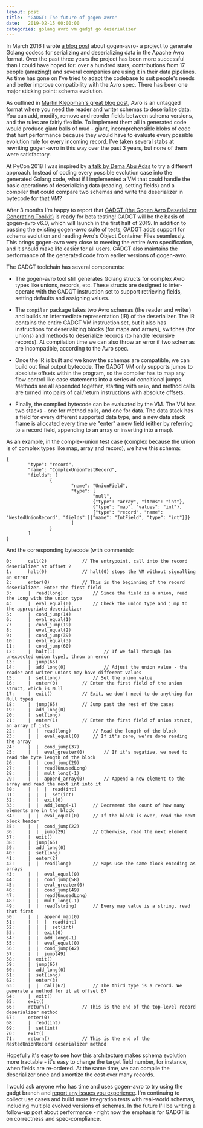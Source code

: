 ```yaml
---
layout: post
title:  "GADGT: The future of gogen-avro"
date:   2019-02-15 00:00:00
categories: golang avro vm gadgt go deserializer
---
```


In March 2016 I wrote [a blog post](http://www.agardner.me/golang/avro/code-generation/performance/benchmark/encoding/hadoop/kafka/2016/03/31/goavro-generator.html) about gogen-avro- a project to generate Golang codecs for serializing and deserializing data in the Apache Avro format. Over the past three years the project has been more successful than I could have hoped for: over a hundred stars, contributions from 17 people (amazing!) and several companies are using it in their data pipelines. As time has gone on I've tried to adapt the codebase to suit people's needs and better improve compatibility with the Avro spec. There has been one major sticking point: schema evolution.

As outlined in [Martin Kleppman's great blog post](https://martin.kleppmann.com/2012/12/05/schema-evolution-in-avro-protocol-buffers-thrift.html), Avro is an untagged format where you need the reader and writer schemas to deserialize data. You can add, modify, remove and reorder fields between schema versions, and the rules are fairly flexible. To implement them all in generated code would produce giant balls of mud - giant, incomprehensible blobs of code that hurt performance because they would have to evaluate every possible evolution rule for every incoming record. I've taken several stabs at rewriting gogen-avro in this way over the past 3 years, but none of them were satisfactory.

At PyCon 2018 I was inspired by [a talk by Dema Abu Adas](https://2018.pycon.ca/talks/talk-A-9013/) to try a different approach. Instead of coding every possible evolution case into the generated Golang code, what if I implemented a VM that could handle the basic operations of deserializing data (reading, setting fields) and a compiler that could compare two schemas and write the deserializer in bytecode for that VM? 

After 3 months I'm happy to report that [GADGT (the Gogen Avro Deserializer Generating Toolkit)](https://github.com/actgardner/gogen-avro/tree/gadgt) is ready for beta testing! GADGT will be the basis of gogen-avro v6.0, which will launch in the first half of 2019. In addition to passing the existing gogen-avro suite of tests, GADGT adds support for schema evolution and reading Avro's Object Container Files seamlessly. This brings gogen-avro very close to meeting the entire Avro specification, and it should make life easier for all users. GADGT also maintains the performance of the generated code from earlier versions of gogen-avro.

The GADGT toolchain has several components:

- The gogen-avro tool still generates Golang structs for complex Avro types like unions, records, etc. These structs are designed to inter-operate with the GADGT instruction set to support retrieving fields, setting defaults and assigning values.

- The `compiler` package takes two Avro schemas (the reader and writer) and builds an intermediate representation (IR) of the deserializer. The IR contains the entire GADGT VM instruction set, but it also has instructions for deserializing blocks (for maps and arrays), switches (for unions) and methods to deserialize records (to handle recursive records). At compilation time we can also throw an error if two schemas are incompatible, according to the Avro spec.

- Once the IR is built and we know the schemas are compatible, we can build out final output bytecode. The GADGT VM only supports jumps to absolute offsets within the program, so the compiler has to map any flow control like case statements into a series of conditional jumps. Methods are all appended together, starting with `main`, and method calls are turned into pairs of call/return instructions with absolute offsets.

- Finally, the compiled bytecode can be evaluated by the VM. The VM has two stacks - one for method calls, and one for data. The data stack has a field for every different supported data type, and a new data stack frame is allocated every time we "enter" a new field (either by referring to a record field, appending to an array or inserting into a map).

As an example, in the complex-union test case (complex because the union is of complex types like map, array and record), we have this schema:

```
{
        "type": "record",
        "name": "ComplexUnionTestRecord",
        "fields": [
                {
                        "name": "UnionField",
                        "type": [
                                "null",
                                {"type": "array", "items": "int"},
                                {"type": "map", "values": "int"},
                                {"type": "record", "name": "NestedUnionRecord", "fields":[{"name": "IntField", "type": "int"}]}
                        ]
                }
        ]
}
```

And the corresponding bytecode (with comments):

```
0:      call(2) 			// The entrypoint, call into the record deserializer at offset 2
1:      halt(0) 			// halt(0) stops the VM without signalling an error
2:      enter(0) 			// This is the beginning of the record deserializer. Enter the first field
3:      |  read(long) 			// Since the field is a union, read the Long with the union type
4:      |  eval_equal(0) 		// Check the union type and jump to the appropriate deserializer 
5:      |  cond_jump(14)
6:      |  eval_equal(1)
7:      |  cond_jump(19)
8:      |  eval_equal(2)
9:      |  cond_jump(39)
10:     |  eval_equal(3)
11:     |  cond_jump(60)
12:     |  halt(1)           		// If we fall through (an unexpected union type), throw an error
13:     |  jump(65) 
14:     |  add_long(0)       		// Adjust the union value - the reader and writer unions may have different values 
15:     |  set(long)			// Set the union value
16:     |  enter(0)			// Enter the first field of the union struct, which is Null
17:     |  exit()			// Exit, we don't need to do anything for Null types
18:     |  jump(65)			// Jump past the rest of the cases
19:     |  add_long(0)
20:     |  set(long)
21:     |  enter(1)			// Enter the first field of union struct, an array of ints
22:     |  |  read(long)		// Read the length of the block
23:     |  |  eval_equal(0)		// If it's zero, we're done reading the array
24:     |  |  cond_jump(37)
25:     |  |  eval_greater(0)		// If it's negative, we need to read the byte length of the block
26:     |  |  cond_jump(29)
27:     |  |  read(UnusedLong)
28:     |  |  mult_long(-1)
29:     |  |  append_array(0)		// Append a new element to the array and read the next int into it
30:     |  |  |  read(int)
31:     |  |  |  set(int)
32:     |  |  exit(0)
33:     |  |  add_long(-1)		// Decrement the count of how many elements are in the block
34:     |  |  eval_equal(0)		// If the block is over, read the next block header
35:     |  |  cond_jump(22)
36:     |  |  jump(29)			// Otherwise, read the next element
37:     |  exit()
38:     |  jump(65)
39:     |  add_long(0)
40:     |  set(long)
41:     |  enter(2)
42:     |  |  read(long)		// Maps use the same block encoding as arrays
43:     |  |  eval_equal(0)
44:     |  |  cond_jump(58)
45:     |  |  eval_greater(0)
46:     |  |  cond_jump(49)
47:     |  |  read(UnusedLong)
48:     |  |  mult_long(-1)
49:     |  |  read(string)		// Every map value is a string, read that first
50:     |  |  append_map(0)
51:     |  |  |  read(int)
52:     |  |  |  set(int)
53:     |  |  exit(0)
54:     |  |  add_long(-1)
55:     |  |  eval_equal(0)
56:     |  |  cond_jump(42)
57:     |  |  jump(49)
58:     |  exit()
59:     |  jump(65)
60:     |  add_long(0)
61:     |  set(long)
62:     |  enter(3)
63:     |  |  call(67)			// The third type is a record. We generate a method for it at offset 67
64:     |  exit()
65:     exit()
66:     return()			// This is the end of the top-level record deserializer method
67:     enter(0)
68:     |  read(int)
69:     |  set(int)
70:     exit()
71:     return() 			// This is the end of the NestedUnionRecord deserializer method
```

Hopefully it's easy to see how this architecture makes schema evolution more tractable - it's easy to change the target field number, for instance, when fields are re-ordered. At the same time, we can compile the deserializer once and amortize the cost over many records.

I would ask anyone who has time and uses gogen-avro to try using the gadgt branch and [report any issues you experience](https://github.com/actgardner/gogen-avro/tree/gadgt#reporting-issues). I'm continuing to collect use cases and build more integration tests with real-world schemas, including multiple evolved versions of schemas. In the future I'll be writing a follow-up post about performance - right now the emphasis for GADGT is on correctness and spec-compliance.
